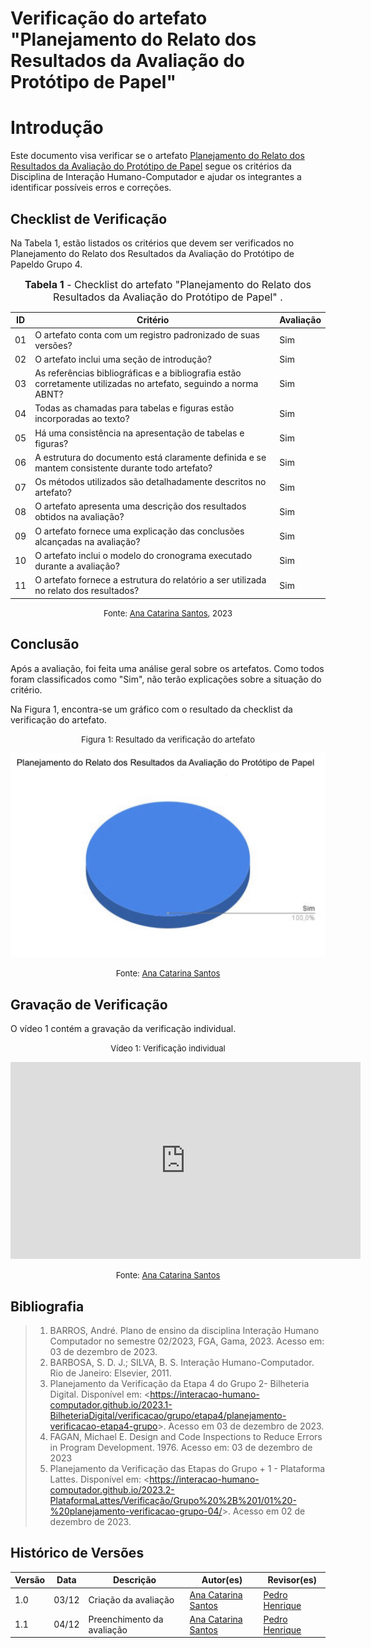 # Verificação do artefato "Planejamento do Relato dos Resultados da Avaliação do Protótipo de Papel"

# Introdução

Este documento visa verificar se o artefato [Planejamento do Relato dos Resultados da Avaliação do Protótipo de Papel](https://interacao-humano-computador.github.io/2023.2-Dominio-Publico/design_avalaiacao_desenvolvimento/nivel2/prototipo_de_papel/planejamento_relato/) segue os critérios da Disciplina de Interação Humano-Computador e ajudar os integrantes a identificar possíveis erros e correções.

## Checklist de Verificação

Na Tabela 1, estão listados os critérios que devem ser verificados no Planejamento do Relato dos Resultados da Avaliação do Protótipo de Papeldo Grupo 4.

<font size="3"><p style="text-align: center"><b>Tabela 1</b> - Checklist do artefato "Planejamento do Relato dos Resultados da Avaliação do Protótipo de Papel" . </p></font>

| ID  | Critério                                                                                                         | Avaliação |
| --- | ---------------------------------------------------------------------------------------------------------------- | --------- |
| 01  | O artefato conta com um registro padronizado de suas versões?                                                    | Sim       |
| 02  | O artefato inclui uma seção de introdução?                                                                       | Sim       |
| 03  | As referências bibliográficas e a bibliografia estão corretamente utilizadas no artefato, seguindo a norma ABNT? | Sim       |
| 04  | Todas as chamadas para tabelas e figuras estão incorporadas ao texto?                                            | Sim       |
| 05  | Há uma consistência na apresentação de tabelas e figuras?                                                        | Sim       |
| 06  | A estrutura do documento está claramente definida e se mantem consistente durante todo artefato?                 | Sim       |
| 07  | Os métodos utilizados são detalhadamente descritos no artefato?                                                  | Sim       |
| 08  | O artefato apresenta uma descrição dos resultados obtidos na avaliação?                                          | Sim       |
| 09  | O artefato fornece uma explicação das conclusões alcançadas na avaliação?                                        | Sim       |
| 10  | O artefato inclui o modelo do cronograma executado durante a avaliação?                                          | Sim       |
| 11  | O artefato fornece a estrutura do relatório a ser utilizada no relato dos resultados?                            | Sim       |

<font size="2"><p style="text-align: center">Fonte: [Ana Catarina Santos](https://github.com/an4catarina), 2023</p></font>

## Conclusão

Após a avaliação, foi feita uma análise geral sobre os artefatos. Como todos foram classificados como "Sim", não terão explicações sobre a situação do critério.

Na Figura 1, encontra-se um gráfico com o resultado da checklist da verificação do artefato.

<center>

<font size="2"><p style="text-align: center">Figura 1: Resultado da verificação do artefato</p></font>

![Verificação](../../../../assets/verificacao/planejResultProtPapel.jpeg)

<font size="2"><p style="text-align: center">Fonte: [Ana Catarina Santos](https://github.com/an4catarina)</p></font>

</center>

## Gravação de Verificação

O vídeo 1 contém a gravação da verificação individual.

<center>

<font size="2"><p style="text-align: center">Vídeo 1: Verificação individual</p></font>

<iframe width="560" height="315" src="https://www.youtube.com/embed/SUPm2dBX3ww?si=SYJd-dOyN7eSvIrI" title="YouTube video player" frameborder="0" allow="accelerometer; autoplay; clipboard-write; encrypted-media; gyroscope; picture-in-picture; web-share" allowfullscreen></iframe>

<font size="2"><p style="text-align: center">Fonte: [Ana Catarina Santos](https://github.com/an4catarina)</p></font>

</center>

## Bibliografia

> 1. BARROS, André. Plano de ensino da disciplina Interação Humano Computador no semestre 02/2023, FGA, Gama, 2023. Acesso em: 03 de dezembro de 2023.
> 2. BARBOSA, S. D. J.; SILVA, B. S. Interação Humano-Computador. Rio de Janeiro: Elsevier, 2011.
> 3. Planejamento da Verificação da Etapa 4 do Grupo 2- Bilheteria Digital. Disponível em: <<https://interacao-humano-computador.github.io/2023.1-BilheteriaDigital/verificacao/grupo/etapa4/planejamento-verificacao-etapa4-grupo>>. Acesso em 03 de dezembro de 2023.
> 4. FAGAN, Michael E. Design and Code Inspections to Reduce Errors in Program Development. 1976. Acesso em: 03 de dezembro de 2023
> 5. Planejamento da Verificação das Etapas do Grupo + 1 - Plataforma Lattes. Disponível em: <<https://interacao-humano-computador.github.io/2023.2-PlataformaLattes/Verificação/Grupo%20%2B%201/01%20-%20planejamento-verificacao-grupo-04/>>. Acesso em 02 de dezembro de 2023.

## Histórico de Versões

| Versão | Data  | Descrição                  | Autor(es)                                             | Revisor(es)                                    |
| ------ | ----- | -------------------------- | ----------------------------------------------------- | ---------------------------------------------- |
| 1.0    | 03/12 | Criação da avaliação       | [Ana Catarina Santos](https://github.com/an4catarina) | [Pedro Henrique](https://github.com/pedro-hsf) |
| 1.1    | 04/12 | Preenchimento da avaliação | [Ana Catarina Santos](https://github.com/an4catarina) | [Pedro Henrique](https://github.com/pedro-hsf) |
